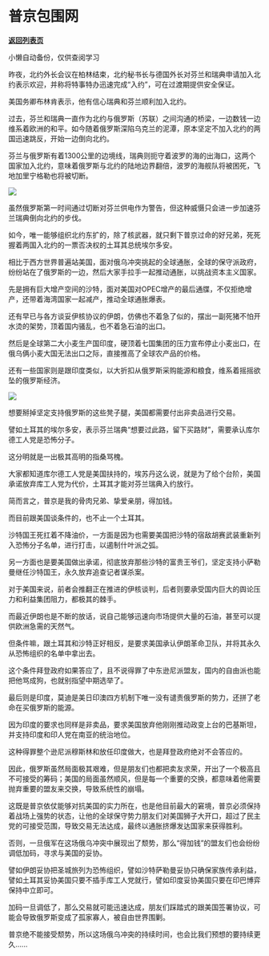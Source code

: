 # 普京包围网

[**返回列表页**](/gzh/政事堂2019)

小懒自动备份，仅供查阅学习

昨夜，北约外长会议在柏林结束，北约秘书长与德国外长对芬兰和瑞典申请加入北约表示欢迎，并称将特事特办迅速完成“入约”，可在过渡期提供安全保证。

  

美国务卿布林肯表示，他有信心瑞典和芬兰顺利加入北约。

  

过去，芬兰和瑞典一直作为北约与俄罗斯（苏联）之间沟通的桥梁，一边数钱一边维系着欧洲的和平。如今随着俄罗斯深陷乌克兰的泥潭，原本坚定不加入北约的两国迅速跳反，开始一边倒向北约。  

  

芬兰与俄罗斯有着1300公里的边境线，瑞典则扼守着波罗的海的出海口，这两个国家加入北约，意味着俄罗斯与北约的陆地边界翻倍，波罗的海舰队将被困死，飞地加里宁格勒也将被切断。

  

![](https://mmbiz.qpic.cn/mmbiz_png/rxhS23yu8cMKm0pKVStALPv7iaKgl9ERgx796OlpdGMr1xUx0fCzD6MFN9bxceSWWcqnTibhqoku5YwQ9CTeKuQQ/640?wx_fmt=png)

  

虽然俄罗斯第一时间通过切断对芬兰供电作为警告，但这种威慑只会进一步加速芬兰瑞典倒向北约的步伐。  

  

如今，唯一能够组织北约东扩的，除了核武器，就只剩下普京过命的好兄弟，死死握着两国入北约的一票否决权的土耳其总统埃尔多安。

  

相比于西方世界普遍站美国，面对俄乌冲突挑起的全球通胀，全球的保守派政府，纷纷站在了俄罗斯的一边，然后大家手拉手一起推动通胀，以挑战资本主义国家。

  

先是拥有巨大增产空间的沙特，面对美国对OPEC增产的最后通牒，不仅拒绝增产，还带着海湾国家一起减产，推动全球通胀爆表。

  

还有早已与各方谈妥伊核协议的伊朗，仿佛也不着急了似的，摆出一副死猪不怕开水烫的架势，顶着国内骚乱，也不着急石油的出口。  

  

然后是全球第二大小麦生产国印度，硬顶着七国集团的压力宣布停止小麦出口，在俄乌俩小麦大国无法出口之际，直接推高了全球农产品的价格。

  

还有一些国家则是跟印度类似，以大折扣从俄罗斯采购能源和粮食，维系着摇摇欲坠的俄罗斯经济。

  

![](https://mmbiz.qpic.cn/mmbiz_jpg/rxhS23yu8cMKm0pKVStALPv7iaKgl9ERgNk7bl2wkRFGsTgWYSNkKjiappUTx5SITODNufuHpUWKWV8FymmKss5Q/640?wx_fmt=jpeg)

  

想要掰掉坚定支持俄罗斯的这些凳子腿，美国都需要付出非卖品进行交易。  

  

譬如土耳其的埃尔多安，表示芬兰瑞典“想要过此路，留下买路财”，需要承认库尔德工人党是恐怖分子。

  

这分明就是一出极其高明的指桑骂槐。

  

大家都知道库尔德工人党是美国扶持的，埃苏丹这么说，就是为了给个台阶，美国承诺放弃库工人党为代价，土耳其才能对芬兰瑞典入约放行。

  

简而言之，普京是我的骨肉兄弟、挚爱亲朋，得加钱。

  

而目前跟美国谈条件的，也不止一个土耳其。  

  

沙特国王死扛着不降油价，一方面是因为也需要美国把沙特的宿敌胡赛武装重新列入恐怖分子名单，进行打击，以遏制什叶派之弧。

  

另一方面也是要美国做出承诺，彻底放弃那些沙特的富贵王爷们，坚定支持小萨勒曼继任沙特国王，永久放弃追查记者谋杀案。  

  

对于美国来说，前者会推翻正在推进的伊核谈判，后者则要承受国内巨大的舆论压力和利益集团阻力，都极其的棘手。  

  

而最近伊朗也是不断的放话，说自己能够迅速向市场提供大量的石油，甚至可以提供欧洲急需的天然气。  

  

但条件嘛，跟土耳其和沙特正好相反，是要求美国承认伊朗革命卫队，并将其永久从恐怖组织的名单中拿出去。  

  

这个条件拜登政府如果答应了，且不说得罪了中东逊尼派盟友，国内的自由派也能把他骂成狗，也就别指望中期选举了。

  

最后则是印度，莫迪是美日印澳四方机制下唯一没有谴责俄罗斯的势力，还拼了老命在买俄罗斯的能源。

  

因为印度的要求也同样是非卖品，要求美国放弃他刚刚推动政变上台的巴基斯坦，并支持印度和印人党在南亚的统治地位。

  

这种得罪整个逊尼派穆斯林和放任印度做大，也是拜登政府绝对不会答应的。  

  

因此，俄罗斯虽然局面极其艰难，但是朋友们也都把卖友求荣，开出了一个极高且不可接受的筹码；美国的局面虽然顺风，但是每一个重要的交换，都意味着他需要抛弃重要的盟友来交换，导致系统性的崩塌。  

  

这既是普京依仗能够对抗美国的实力所在，也是他目前最大的窘境，普京必须保持着战场上强势的状态，让他的全球保守势力朋友们对美国狮子大开口，超过了民主党的可接受范围，导致交易无法达成，最终以通胀挤爆发达国家来获得胜利。

  

否则，一旦俄军在这场俄乌冲突中展现出了颓势，那么“得加钱”的盟友们也会纷纷调低加码，寻求与美国的妥协。  

  

譬如伊朗妥协把圣城旅列为恐怖组织，譬如沙特萨勒曼妥协只确保家族传承利益，譬如土耳其妥协美国只要不插手库工人党就行，譬如印度妥协美国只要在印巴博弈保持中立即可。  

  

加码一旦调低了，那么交易就可能迅速达成，朋友们踩踏式的跟美国签署协议，可能会导致俄罗斯变成了孤家寡人，被自由世界围剿。  

  

普京绝不能接受颓势，所以这场俄乌冲突的持续时间，也会比我们预想的要持续更久......

  

  

